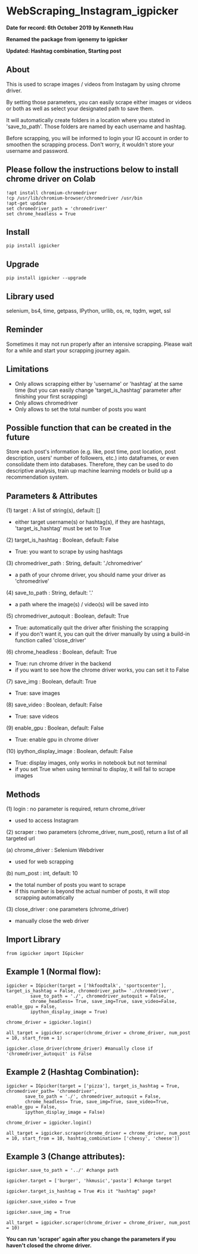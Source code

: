 # WebScraping_Instagram_igpicker
**Date for record: 6th October 2019 by Kenneth Hau**

**Renamed the package from igenemy to igpicker**

**Updated: Hashtag combination, Starting post**
## About
This is used to scrape images / videos from Instagam by using chrome driver.

By setting those parameters, you can easily scrape either images or videos or both as well as select your designated path to save them.

It will automatically create folders in a location where you stated in 'save_to_path'. Those folders are named by each username and hashtag.

Before scrapping, you will be informed to login your IG account in order to smoothen the scrapping process. Don't worry, it wouldn't store your username and password.
## Please follow the instructions below to install chrome driver on Colab
```
!apt install chromium-chromedriver
!cp /usr/lib/chromium-browser/chromedriver /usr/bin
!apt-get update
set chromedriver_path = 'chromedriver'
set chrome_headless = True
```
## Install
```
pip install igpicker
```
## Upgrade
```
pip install igpicker --upgrade
```
## Library used
selenium, bs4, time, getpass, IPython, urllib, os, re, tqdm, wget, ssl
## Reminder
Sometimes it may not run properly after an intensive scrapping. Please wait for a while and start your scrapping journey again.
## Limitations
- Only allows scrapping either by 'username' or 'hashtag' at the same time (but you can easily change 'target_is_hashtag' parameter after finishing your first scrapping)
- Only allows chromedriver
- Only allows to set the total number of posts you want
## Possible function that can be created in the future
Store each post's information (e.g. like, post time, post location, post description, users' number of followers, etc.) into dataframes, or even consolidate them into databases. Therefore, they can be used to do descriptive analysis, train up machine learning models or build up a recommendation system.  
## Parameters & Attributes
(1) target : A list of string(s), default: []
   - either target username(s) or hashtag(s), if they are hashtags, 'target_is_hashtag' must be set to True

(2) target_is_hashtag : Boolean, default: False
   - True: you want to scrape by using hashtags

(3) chromedriver_path : String, default: './chromedriver'
   - a path of your chrome driver, you should name your driver as 'chromedrive'

(4) save_to_path : String, default: '.'
   - a path where the image(s) / video(s) will be saved into

(5) chromedriver_autoquit : Boolean, default: True
   - True: automatically quit the driver after finishing the scrapping
   - if you don't want it, you can quit the driver manually by using a build-in function called 'close_driver'

(6) chrome_headless : Boolean, default: True
   - True: run chrome driver in the backend
   - if you want to see how the chrome driver works, you can set it to False

(7) save_img : Boolean, default: True
   - True: save images

(8) save_video : Boolean, default: False
   - True: save videos      

(9) enable_gpu : Boolean, default: False
   - True: enable gpu in chrome driver

(10) ipython_display_image : Boolean, default: False
   - True: display images, only works in notebook but not terminal
   - if you set True when using terminal to display, it will fail to scrape images
## Methods
(1) login : no parameter is required, return chrome_driver
   - used to access Instagram

(2) scraper : two parameters (chrome_driver, num_post), return a list of all targeted url

(a) chrome_driver : Selenium Webdriver
   - used for web scrapping

(b) num_post : int, default: 10
   - the total number of posts you want to scrape
   - if this number is beyond the actual number of posts, it will stop scrapping automatically

(3) close_driver : one parameters (chrome_driver)
   - manually close the web driver
## Import Library
```
from igpicker import IGpicker
```
## Example 1 (Normal flow):
```
igpicker = IGpicker(target = ['hkfoodtalk', 'sportscenter'], target_is_hashtag = False, chromedriver_path= './chromedriver',
         save_to_path = './', chromedriver_autoquit = False,
         chrome_headless= True, save_img=True, save_video=False, enable_gpu = False, 
         ipython_display_image = True)

chrome_driver = igpicker.login()

all_target = igpicker.scraper(chrome_driver = chrome_driver, num_post = 10, start_from = 1)

igpicker.close_driver(chrome_driver) #manually close if 'chromedriver_autoquit' is False
```
## Example 2 (Hashtag Combination):
```
igpicker = IGpicker(target = ['pizza'], target_is_hashtag = True, chromedriver_path= 'chromedriver',
       save_to_path = './', chromedriver_autoquit = False,
       chrome_headless= True, save_img=True, save_video=True, enable_gpu = False, 
       ipython_display_image = False)

chrome_driver = igpicker.login()

all_target = igpicker.scraper(chrome_driver = chrome_driver, num_post = 10, start_from = 10, hashtag_combination= ['cheesy', 'cheese'])
```
## Example 3 (Change attributes):
```
igpicker.save_to_path = '../' #change path

igpicker.target = ['burger', 'hkmusic','pasta'] #change target

igpicker.target_is_hashtag = True #is it "hashtag" page?

igpicker.save_video = True

igpicker.save_img = True

all_target = igpicker.scraper(chrome_driver = chrome_driver, num_post = 10) 
```
**You can run 'scraper' again after you change the parameters if you haven't closed the chrome driver.**
